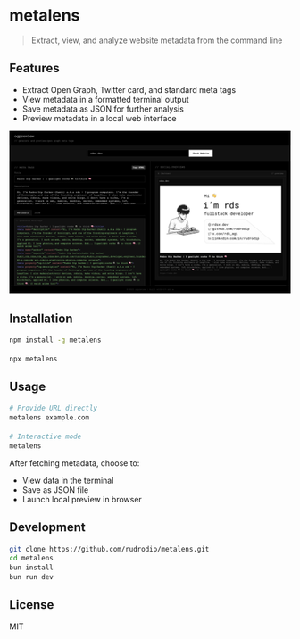 # metalens

> Extract, view, and analyze website metadata from the command line

## Features

- Extract Open Graph, Twitter card, and standard meta tags
- View metadata in a formatted terminal output
- Save metadata as JSON for further analysis
- Preview metadata in a local web interface

![preview](./.github/assets/preview.png)

## Installation

```bash
npm install -g metalens

npx metalens
```

## Usage

```bash
# Provide URL directly
metalens example.com

# Interactive mode
metalens
```

After fetching metadata, choose to:

- View data in the terminal
- Save as JSON file
- Launch local preview in browser

## Development

```bash
git clone https://github.com/rudrodip/metalens.git
cd metalens
bun install
bun run dev
```

## License

MIT
